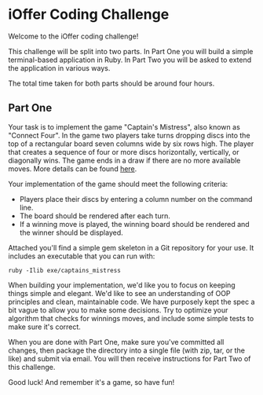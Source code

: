 iOffer Coding Challenge
=======================

Welcome to the iOffer coding challenge!

This challenge will be split into two parts. In Part One you will build a
simple terminal-based application in Ruby. In Part Two you will be asked to
extend the application in various ways.

The total time taken for both parts should be around four hours.

Part One
--------

Your task is to implement the game "Captain's Mistress", also known as "Connect
Four". In the game two players take turns dropping discs into the top of a
rectangular board seven columns wide by six rows high. The player that creates
a sequence of four or more discs horizontally, vertically, or diagonally wins.
The game ends in a draw if there are no more available moves. More details can
be found [here](https://en.wikipedia.org/wiki/Connect_Four).

Your implementation of the game should meet the following criteria:

*   Players place their discs by entering a column number on the command line.
*   The board should be rendered after each turn.
*   If a winning move is played, the winning board should be rendered and the
    winner should be displayed.

Attached you'll find a simple gem skeleton in a Git repository for your use. It
includes an executable that you can run with:

    ruby -Ilib exe/captains_mistress

When building your implementation, we'd like you to focus on keeping things
simple and elegant. We'd like to see an understanding of OOP principles and
clean, maintainable code. We have purposely kept the spec a bit vague to allow
you to make some decisions. Try to optimize your algorithm that checks for
winnings moves, and include some simple tests to make sure it's correct.

When you are done with Part One, make sure you've committed all changes, then
package the directory into a single file (with zip, tar, or the like) and
submit via email. You will then receive instructions for Part Two of this
challenge.

Good luck! And remember it's a game, so have fun!
